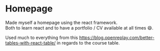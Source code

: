 # Homepage

Made myself a homepage using the react framework.  
Both to learn react and to have a portfolio / CV available at all times 😄.



Used much to everything from this https://blog.openreplay.com/better-tables-with-react-table/ in regards to the course table.
